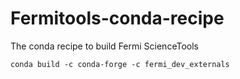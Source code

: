 # Fermitools-conda-recipe

The conda recipe to build Fermi ScienceTools

```
conda build -c conda-forge -c fermi_dev_externals
```
